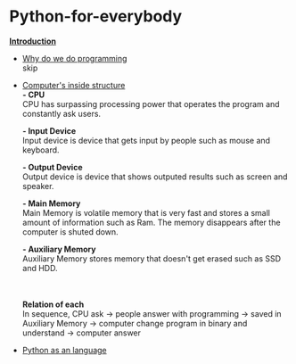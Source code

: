 # Python-for-everybody
<ins>**Introduction**</ins>

- <ins>Why do we do programming</ins> <br />
  skip

- <ins>Computer's inside structure</ins> <br />
  **- CPU** <br />
  CPU has surpassing processing power that operates the program and constantly ask users. <br />
  
  **- Input Device** <br />
  Input device is device that gets input by people such as mouse and keyboard. <br />
  
  **- Output Device** <br />
  Output device is device that shows outputed results such as screen and speaker. <br />
  
  **- Main Memory** <br />
  Main Memory is volatile memory that is very fast and stores a small amount of information such as Ram. The memory disappears after the computer is shuted down. <br />
  
  **- Auxiliary Memory** <br />
  Auxiliary Memory stores memory that doesn't get erased such as SSD and HDD. <br /><br /><br />
  
  
  **Relation of each** <br />
  In sequence, CPU ask -> people answer with programming -> saved in Auxiliary Memory -> computer change program in binary and understand -> computer answer
    


- <ins>Python as an language</ins> <br />

